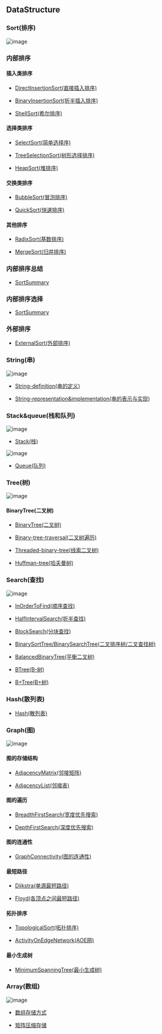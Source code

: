 ## DataStructure### Sort(排序)![image](https://github.com/YC-L/Postgraduate-examination/blob/DataStructure/imgs/Sort.png)### 内部排序#### 插入类排序- [DirectInsertionSort(直接插入排序)](https://github.com/YC-L/Postgraduate-examination/blob/DataStructure/Sort(%E6%8E%92%E5%BA%8F)/Direct-insertion-sort.md)- [BinaryInsertionSort(折半插入排序)](https://github.com/YC-L/Postgraduate-examination/blob/DataStructure/Sort(%E6%8E%92%E5%BA%8F)/Binary-insertion-sort.md)- [ShellSort(希尔排序)](https://github.com/YC-L/Postgraduate-examination/blob/DataStructure/Sort(%E6%8E%92%E5%BA%8F)/Shell-Sort.md)#### 选择类排序- [SelectSort(简单选择序)](https://github.com/YC-L/Postgraduate-examination/blob/DataStructure/Sort(%E6%8E%92%E5%BA%8F)/Select-sort.md)- [TreeSelectionSort(树形选择排序)](https://github.com/YC-L/Postgraduate-examination/blob/DataStructure/Sort(%E6%8E%92%E5%BA%8F)/Tree-selection-sort.md)- [HeapSort(堆排序)](https://github.com/YC-L/Postgraduate-examination/blob/DataStructure/Sort(%E6%8E%92%E5%BA%8F)/Heap-sort.md)#### 交换类排序- [BubbleSort(冒泡排序)](https://github.com/YC-L/Postgraduate-examination/blob/DataStructure/Sort(%E6%8E%92%E5%BA%8F)/Bubble-sort.md)- [QuickSort(快速排序)](https://github.com/YC-L/Postgraduate-examination/blob/DataStructure/Sort(%E6%8E%92%E5%BA%8F)/Quick-sort.md)#### 其他排序- [RadixSort(基数排序)](https://github.com/YC-L/Postgraduate-examination/blob/DataStructure/Sort(%E6%8E%92%E5%BA%8F)/Radix-sort.md)- [MergeSort(归并排序)](https://github.com/YC-L/Postgraduate-examination/blob/DataStructure/Sort(%E6%8E%92%E5%BA%8F)/Merge-sort.md)### 内部排序总结- [SortSummary](https://github.com/YC-L/Postgraduate-examination/blob/DataStructure/Sort(%E6%8E%92%E5%BA%8F)/Summary.md)### 内部排序选择- [SortSummary](https://github.com/YC-L/Postgraduate-examination/blob/DataStructure/Sort(%E6%8E%92%E5%BA%8F)/Selection-of-sorting-methods.md)### 外部排序- [ExternalSort(外部排序)](https://github.com/YC-L/Postgraduate-examination/blob/DataStructure/Sort(%E6%8E%92%E5%BA%8F)/External-sort.md)### String(串)![image](https://github.com/YC-L/Postgraduate-examination/blob/DataStructure/imgs/String.png)- [String-definition(串的定义)](https://github.com/YC-L/Postgraduate-examination/blob/DataStructure/String(%E4%B8%B2)/String.md)- [String-representation&implementation(串的表示与实现)](https://github.com/YC-L/Postgraduate-examination/blob/DataStructure/String(%E4%B8%B2)/String-representation%26implementation.md)### Stack&queue(栈和队列)![image](https://github.com/YC-L/Postgraduate-examination/blob/DataStructure/imgs/Stack.png)- [Stack(栈)](https://github.com/YC-L/Postgraduate-examination/blob/DataStructure/Stack%26queue(%E6%A0%88%E5%92%8C%E9%98%9F%E5%88%97)/Stack.md)![image](https://github.com/YC-L/Postgraduate-examination/blob/DataStructure/imgs/Queue.png)- [Queue(队列)](https://github.com/YC-L/Postgraduate-examination/blob/DataStructure/Stack%26queue(%E6%A0%88%E5%92%8C%E9%98%9F%E5%88%97)/Queue.md)### Tree(树)![image](https://github.com/YC-L/Postgraduate-examination/blob/DataStructure/imgs/Tree.png)#### BinaryTree(二叉树)- [BinaryTree(二叉树)](https://github.com/YC-L/Postgraduate-examination/blob/DataStructure/Tree%26Binary-Tree(%E6%A0%91%E4%B8%8E%E4%BA%8C%E5%8F%89%E6%A0%91)/Binary-tree.md)- [Binary-tree-traversal(二叉树遍历)](https://github.com/YC-L/Postgraduate-examination/blob/DataStructure/Tree%26Binary-Tree(%E6%A0%91%E4%B8%8E%E4%BA%8C%E5%8F%89%E6%A0%91)/Binary-tree-traversal.md)- [Threaded-binary-tree(线索二叉树)](https://github.com/YC-L/Postgraduate-examination/blob/DataStructure/Tree%26Binary-Tree(%E6%A0%91%E4%B8%8E%E4%BA%8C%E5%8F%89%E6%A0%91)/Threaded-binary-tree.md)- [Huffman-tree(哈夫曼树)](https://github.com/YC-L/Postgraduate-examination/blob/DataStructure/Tree%26Binary-Tree(%E6%A0%91%E4%B8%8E%E4%BA%8C%E5%8F%89%E6%A0%91)/Huffman-tree.md)### Search(查找)![image](https://github.com/YC-L/Postgraduate-examination/blob/DataStructure/imgs/Search.png)- [InOrderToFind(顺序查找)](https://github.com/YC-L/Postgraduate-examination/blob/DataStructure/Search(%E6%9F%A5%E6%89%BE)/In-order-to-find.md)- [HalfIntervalSearch(折半查找)](https://github.com/YC-L/Postgraduate-examination/blob/DataStructure/Search(%E6%9F%A5%E6%89%BE)/Half-interval-search.md)- [BlockSearch(分块查找)](https://github.com/YC-L/Postgraduate-examination/blob/DataStructure/Search(%E6%9F%A5%E6%89%BE)/Block-search.md)- [BinarySortTree/BinarySearchTree(二叉排序树/二叉查找树)](https://github.com/YC-L/Postgraduate-examination/blob/DataStructure/Search(%E6%9F%A5%E6%89%BE)/Binary-sort-tree.md)- [BalancedBinaryTree(平衡二叉树)](https://github.com/YC-L/Postgraduate-examination/blob/DataStructure/Search(%E6%9F%A5%E6%89%BE)/Balanced-binary-tree.md)- [BTree(B-树)](https://github.com/YC-L/Postgraduate-examination/blob/DataStructure/Search(%E6%9F%A5%E6%89%BE)/B-tree.md)- [B+Tree(B+树)](https://github.com/YC-L/Postgraduate-examination/blob/DataStructure/Search(%E6%9F%A5%E6%89%BE)/B+-tree.md)### Hash(散列表)- [Hash(散列表)](https://github.com/YC-L/Postgraduate-examination/blob/DataStructure/Search(%E6%9F%A5%E6%89%BE)/Hash.md)### Graph(图)![image](https://github.com/YC-L/Postgraduate-examination/blob/DataStructure/imgs/Graph.png)#### 图的存储结构- [AdjacencyMatrix(邻接矩阵)](https://github.com/YC-L/Postgraduate-examination/blob/DataStructure/Graph(%E5%9B%BE)/Adjacency-matrix.md)- [AdjacencyList(邻接表)](https://github.com/YC-L/Postgraduate-examination/blob/DataStructure/Graph(%E5%9B%BE)/Adjacency-list.md)#### 图的遍历- [BreadthFirstSearch(宽度优先搜索)](https://github.com/YC-L/Postgraduate-examination/blob/DataStructure/Graph(%E5%9B%BE)/Breadth-first-search.md)- [DepthFirstSearch(深度优先搜索)](https://github.com/YC-L/Postgraduate-examination/blob/DataStructure/Graph(%E5%9B%BE)/Depth-first-search.md)#### 图的连通性- [GraphConnectivity(图的连通性)](https://github.com/YC-L/Postgraduate-examination/blob/DataStructure/Graph(%E5%9B%BE)/Graph-connectivity.md)#### 最短路径- [Dijkstra(单源最短路径)](https://github.com/YC-L/Postgraduate-examination/blob/DataStructure/Graph(%E5%9B%BE)/Dijkstra.md)- [Floyd(各顶点之间最短路径)](https://github.com/YC-L/Postgraduate-examination/blob/DataStructure/Graph(%E5%9B%BE)/Floyd.md)#### 拓扑排序- [TopologicalSort(拓扑排序)](https://github.com/YC-L/Postgraduate-examination/blob/DataStructure/Graph(%E5%9B%BE)/Topological-sort.md)- [ActivityOnEdgeNetwork(AOE网)](https://github.com/YC-L/Postgraduate-examination/blob/DataStructure/Graph(%E5%9B%BE)/Activity-on-edge-network.md)#### 最小生成树- [MinimumSpanningTree(最小生成树)](https://github.com/YC-L/Postgraduate-examination/blob/DataStructure/Graph(%E5%9B%BE)/Minimum-spanning-tree.md)### Array(数组)![image](https://github.com/YC-L/Postgraduate-examination/blob/DataStructure/imgs/Array.png)- [数组存储方式](https://github.com/YC-L/Postgraduate-examination/blob/DataStructure/Array(%E6%95%B0%E7%BB%84)/Array.md)- [矩阵压缩存储](https://github.com/YC-L/Postgraduate-examination/blob/DataStructure/Array(%E6%95%B0%E7%BB%84)/Matrix-compressed-storage.md)